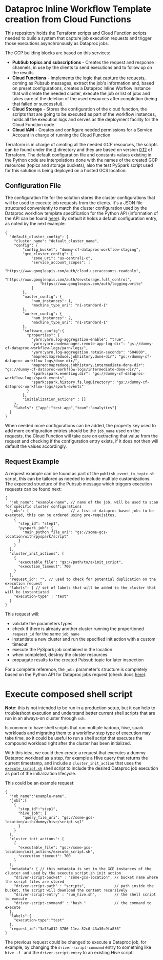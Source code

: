 # Dataproc Inline Workflow Template creation from Cloud Functions

This repository holds the Terraform scripts and Cloud Function scripts needed to build a system that capture job execution requests and trigger those executions asynchronously as Dataproc jobs.

The GCP building blocks are based on this services:
 * __PubSub topics and subscriptions__ - Creates the request and response channels, in use by the clients to send executions and to follow up on the results
 * __Cloud Functions__                 - Implements the logic that capture the requests, coming as Pubsub messages, extract the job's information and, based on preset configurations, creates a Dataproc Inline Worflow instance that will create the needed cluster, execute the job or list of jobs and takes care of the deletion of the used resources after completion (being that failed or successful).
 * __Cloud Storage__                   - Stores the configuration of the cloud function, the scripts that are going to be executed as part of the workflow instances, holds all the execution logs and serves as the deployment facility for the Cloud Function code.
 * __Cloud IAM__                       - Creates and configure needed permissions for a Service Account in charge of running the Cloud Function

Terraform is in charge of creating all the needed GCP resources, the scripts can be found under the [tf](tf) directory and they are based on version [0.12](https://www.terraform.io/upgrade-guides/0-12.html) of Terraform. The default configuration file and constants values existing in the Python code are interpolations done with the names of the created GCP resources (topics and storage buckets), also the test PySpark script used for this solution is being deployed on a hosted GCS location.

## Configuration File

The configuration file for the solution stores the cluster configurations that will be used to execute job requests from the clients. It's a JSON file structured conveniently to match the cluster configuration used by the Dataproc workflow template specification for the Python API (information of the API can be found [here](https://googleapis.dev/python/dataproc/latest/_modules/google/cloud/dataproc_v1/gapic/workflow_template_service_client.html#WorkflowTemplateServiceClient.instantiate_inline_workflow_template)). By default it holds a default configuration entry, as noted by the next example:  
```
{
  "default_cluster_config": {
    "cluster_name": "default_cluster_name",
    "config": {
        "config_bucket": "dummy-cf-dataproc-workflow-staging",
        "gce_cluster_config": {
            "zone_uri": "us-central1-c",
            "service_account_scopes": [
                "https://www.googleapis.com/auth/cloud.useraccounts.readonly",
                "https://www.googleapis.com/auth/devstorage.full_control",
                "https://www.googleapis.com/auth/logging.write"
            ]
        },
        "master_config": {
            "num_instances": 1,
            "machine_type_uri": "n1-standard-1"
        },
        "worker_config": {
            "num_instances": 2,
            "machine_type_uri": "n1-standard-1"
        },
        "software_config":{
          "properties": {
            "yarn:yarn.log-aggregation-enable": "true",
            "yarn:yarn.nodemanager.remote-app-log-dir": "gs://dummy-cf-dataproc-workflow-logs/yarn/logs/",
            "yarn:yarn.log-aggregation.retain-seconds": "604800",
            "mapred:mapreduce.jobhistory.done-dir": "gs://dummy-cf-dataproc-workflow-logs/done-dir/",
            "mapred:mapreduce.jobhistory.intermediate-done-dir": "gs://dummy-cf-dataproc-workflow-logs/intermediate-done-dir/",
            "spark:spark.eventLog.dir": "gs://dummy-cf-dataproc-workflow-logs/spark-events",
            "spark:spark.history.fs.logDirectory": "gs://dummy-cf-dataproc-workflow-logs/spark-events"
          }
        },
        "initialization_actions" : []
    },
    "labels": {"app":"test-app","team":"analytics"}
  }
}
```
When needed more configurations can be added, the property key used to add more configuration entries should be the `job_name` used on the requests, the Cloud Function will take care on extracting that value from the request and checking if the configuration entry exists, if it does not then will default the values accordingly.

## Request Example

A request example can be found as part of the `publish_event_to_topic.sh` script, this can be tailored as needed to include multiple customizations. The expected structure of the Pubsub message which triggers execution requests can be found next:
```
{
  "job_name": "example-name", // name of the job, will be used to scan for specific cluster configurations
  "jobs": [                   // a list of dataproc based jobs to be executed, this can be ordered using pre-requisites.
    {
      "step_id": "step1",
      "pyspark_job": {
        "main_python_file_uri": "gs://some-gcs-location/with/pyspark/script"
      }
    }
  ],
  "cluster_init_actions": [
    {
      "executable_file": "gs://path/to/a/init_script",
      "execution_timeout": 700
    }
  ],
  "request_id": "", // used to check for potential duplication on the execution request
  "labels": { // set of labels that will be added to the cluster that will be instantiated
    "execution-type" : "test"
  }
}
```
This request will:
  * validate the parameters types
  * check if there is already another cluster running the proportioned `request_id` for the same `job_name`
  * instantiate a new cluster and run the specified init action with a custom timeout
  * execute the PySpark job contained in the location
  * when completed, destroy the cluster resources
  * propagate results to the created Pubsub topic for later inspection

For a complete reference, the `jobs` parameter's structure is completely based on the Python API for Dataproc jobs request (check docs [here](https://cloud.google.com/dataproc/docs/reference/rpc/google.cloud.dataproc.v1beta2#orderedjob)).

# Execute composed shell script

__Note:__ this is not intended to be run in a production setup, but it can help to troubleshoot execution and understand better current shell scripts that are run in an always-on cluster through `ssh`.

Is common to have shell scripts that run multiple hadoop, hive, spark workloads and migrating them to a workflow step type of execution may take time, so it could be useful to run a shell script that executes the compound workload right after the cluster has been initialized.

With this idea, we could then create a request that executes a dummy Dataproc workload as a step, for example a Hive query that returns the current timestamp, and include a `cluster_init_action` that uses the [`execute_script.sh`](scripts/init_actions/execute_script.sh) shell script to include the desired Dataproc job execution as part of the initialization lifecycle.

This could be an example request:
```
{
  "job_name":"example-name",
  "jobs":[
    {
      "step_id":"step1",
      "hive_job": {
        "query_file_uri": "gs://some-gcs-location/with/dummy/hive/script.sql"
      }
    }
  ],
  "cluster_init_actions": [
    {
      "executable_file": "gs://some-gcs-location/init_actions/execute_script.sh",
      "execution_timeout": 700
    }
  ],
  "metadata": { // this metadata is set in the GCE instances of the cluster and used by the execute_script.sh init action
    "driver-script-bucket" : "some-gcs-location", // bucket name where the script files are stored
    "driver-script-path" : "scripts",             // path inside the bucket, the script will download the content recursively
    "driver-script-entry" : "run_hive.sh",        // the shell script to execute
    "driver-script-command" : "bash "             // the command to execute
  },
  "labels":{
    "execution-type":"test"
  },
  "request_id":"3a73a812-3706-11ea-82c0-43a30c9fa836"
}
```

The previous request could be changed to execute a Dataproc job, for example, by changing the `driver-script-command` entry to something like `hive -f ` and the `driver-script-entry` to an existing Hive script.
